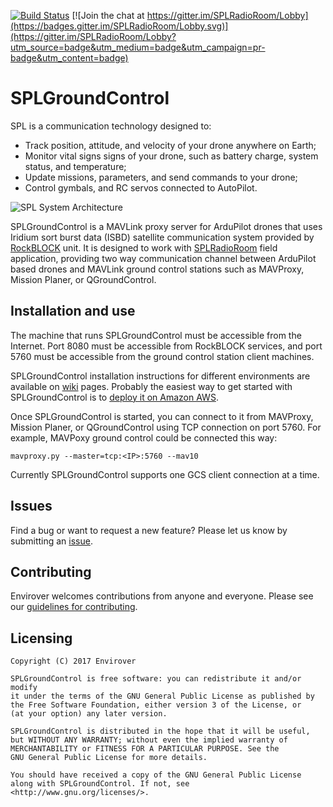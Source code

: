 [![Build Status](https://travis-ci.org/envirover/SPLGroundControl.svg?branch=master)](https://travis-ci.org/envirover/SPLGroundControl)
[![Join the chat at https://gitter.im/SPLRadioRoom/Lobby](https://badges.gitter.im/SPLRadioRoom/Lobby.svg)](https://gitter.im/SPLRadioRoom/Lobby?utm_source=badge&utm_medium=badge&utm_campaign=pr-badge&utm_content=badge)

# SPLGroundControl

SPL is a communication technology designed to:
* Track position, attitude, and velocity of your drone anywhere on Earth;
* Monitor vital signs signs of your drone, such as battery charge, system status, and temperature;
* Update missions, parameters, and send commands to your drone;
* Control gymbals, and RC servos connected to AutoPilot.

![SPL System Architecture](https://s3-us-west-2.amazonaws.com/envirover/images/Satellite+Proxy+Link+(SPL).jpg)

SPLGroundControl is a MAVLink proxy server for ArduPilot drones that uses Iridium sort burst data (ISBD) satellite communication system provided by [RockBLOCK](http://www.rock7mobile.com/products-rockblock) unit. It is designed to work with [SPLRadioRoom](https://github.com/envirover/SPLRadioRoom) field application, providing two way communication channel between ArduPilot based drones and MAVLink ground control stations such as MAVProxy, Mission Planer, or QGroundControl.

## Installation and use

The machine that runs SPLGroundControl must be accessible from the Internet. Port 8080 must be accessible from RockBLOCK services, and port 5760 must be accessible from the ground control station client machines.

SPLGroundControl installation instructions for different environments are available on [wiki](https://github.com/envirover/SPLGroundControl/wiki) pages. Probably the easiest way to get started with SPLGroundControl is to [deploy it on Amazon AWS](https://github.com/envirover/SPLGroundControl/wiki/SPLGroundControl-Installation-on-Amazon-AWS).

Once SPLGroundControl is started, you can connect to it from MAVProxy, Mission Planer, or QGroundControl using TCP connection on port 5760. For example, MAVPoxy ground control could be connected this way: 

``mavproxy.py --master=tcp:<IP>:5760 --mav10``

Currently SPLGroundControl supports one GCS client connection at a time.

## Issues

Find a bug or want to request a new feature?  Please let us know by submitting an [issue](https://github.com/envirover/SPLGroundControl/issues).

## Contributing

Envirover welcomes contributions from anyone and everyone. Please see our [guidelines for contributing](https://github.com/envirover/SPLGroundControl/blob/master/CONTRIBUTING.md).

Licensing
---------
```
Copyright (C) 2017 Envirover

SPLGroundControl is free software: you can redistribute it and/or modify
it under the terms of the GNU General Public License as published by
the Free Software Foundation, either version 3 of the License, or
(at your option) any later version.

SPLGroundControl is distributed in the hope that it will be useful,
but WITHOUT ANY WARRANTY; without even the implied warranty of
MERCHANTABILITY or FITNESS FOR A PARTICULAR PURPOSE. See the
GNU General Public License for more details.

You should have received a copy of the GNU General Public License
along with SPLGroundControl. If not, see <http://www.gnu.org/licenses/>.
```
